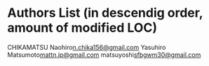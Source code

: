 # Authors List (in descendig order, amount of modified LOC)
CHIKAMATSU Naohiro<n.chika156@gmail.com>
Yasuhiro Matsumoto<mattn.jp@gmail.com>
matsuyoshi<sfbgwm30@gmail.com>
